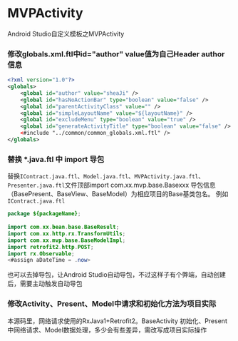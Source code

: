 # MVPActivity
Android Studio自定义模板之MVPActivity

### 修改globals.xml.ftl中id="author" value值为自己Header author信息
```xml
<?xml version="1.0"?>
<globals>
	<global id="author" value="sheaJi" />
    <global id="hasNoActionBar" type="boolean" value="false" />
    <global id="parentActivityClass" value="" />
    <global id="simpleLayoutName" value="${layoutName}" />
    <global id="excludeMenu" type="boolean" value="true" />
    <global id="generateActivityTitle" type="boolean" value="false" />
    <#include "../common/common_globals.xml.ftl" />
</globals>
```
### 替换 *.java.ftl 中 import 导包
替换`IContract.java.ftl`、`Model.java.ftl`、`MVPActivity.java.ftl`、`Presenter.java.ftl`文件顶部import com.xx.mvp.base.Basexxx 导包信息（BasePresent、BaseView、BaseModel）为相应项目的Base基类包名。
例如`IContract.java.ftl`
```java
package ${packageName};  
  
import com.xx.bean.base.BaseResult;  
import com.xx.http.rx.TransformUtils;  
import com.xx.mvp.base.BaseModelImpl;  
import retrofit2.http.POST;  
import rx.Observable;  
<#assign aDateTime = .now>
```
也可以去掉导包，让Android Studio自动导包，不过这样子有个弊端，自动创建后，需要主动触发自动导包
### 修改Activity、Present、Model中请求和初始化方法为项目实际
本源码里，网络请求使用的RxJava1+Retrofit2。BaseActivity 初始化、Present中网络请求、Model数据处理，多少会有些差异，需改写成项目实际操作
